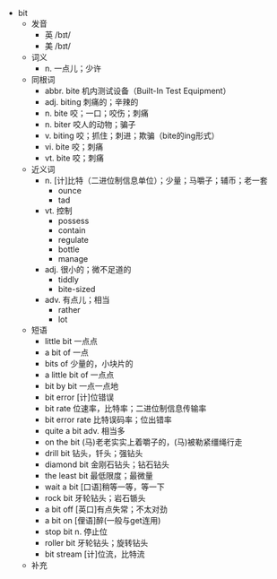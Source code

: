 - bit
  - 发音
    - 英 /bɪt/
    - 美 /bɪt/
  - 词义
    - n. 一点儿；少许
  - 同根词
    - abbr. bite 机内测试设备（Built-In Test Equipment）
    - adj. biting 刺痛的；辛辣的
    - n. bite 咬；一口；咬伤；刺痛
    - n. biter 咬人的动物；骗子
    - v. biting 咬；抓住；刺进；欺骗（bite的ing形式）
    - vi. bite 咬；刺痛
    - vt. bite 咬；刺痛
  - 近义词
    - n. [计]比特（二进位制信息单位）；少量；马嚼子；辅币；老一套
      - ounce
      - tad
    - vt. 控制
      - possess
      - contain
      - regulate
      - bottle
      - manage
    - adj. 很小的；微不足道的
      - tiddly
      - bite-sized
    - adv. 有点儿；相当
      - rather
      - lot
  - 短语
    - little bit 一点点
    - a bit of 一点
    - bits of 少量的，小块片的
    - a little bit of 一点点
    - bit by bit 一点一点地
    - bit error [计]位错误
    - bit rate 位速率，比特率；二进位制信息传输率
    - bit error rate 比特误码率；位出错率
    - quite a bit adv. 相当多
    - on the bit (马)老老实实上着嚼子的，(马)被勒紧缰绳行走
    - drill bit 钻头，钎头；强钻头
    - diamond bit 金刚石钻头；钻石钻头
    - the least bit 最低限度；最微量
    - wait a bit [口语]稍等一等，等一下
    - rock bit 牙轮钻头；岩石锧头
    - a bit off [英口]有点失常；不太对劲
    - a bit on [俚语]醉(一般与get连用)
    - stop bit n. 停止位
    - roller bit 牙轮钻头；旋转钻头
    - bit stream [计]位流，比特流
  - 补充
